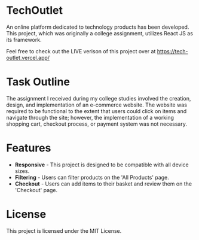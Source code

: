 # TechOutlet
An online platform dedicated to technology products has been developed. This project, which was originally a college assignment, utilizes React JS as its framework.

Feel free to check out the LIVE verison of this project over at https://tech-outlet.vercel.app/

# Task Outline
The assignment I received during my college studies involved the creation, design, and implementation of an e-commerce website. The website was required to be functional to the extent that users could click on items and navigate through the site; however, the implementation of a working shopping cart, checkout process, or payment system was not necessary.

# Features

* **Responsive** - This project is designed to be compatible with all device sizes.
* **Filtering** - Users can filter products on the 'All Products' page.
* **Checkout** - Users can add items to their basket and review them on the 'Checkout' page.

# License
This project is licensed under the MIT License.
